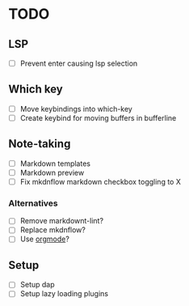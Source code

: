 # TODO

## LSP

- [ ] Prevent enter causing lsp selection

## Which key

- [ ] Move keybindings into which-key
- [ ] Create keybind for moving buffers in bufferline

## Note-taking

- [ ] Markdown templates
- [ ] Markdown preview
- [ ] Fix mkdnflow markdown checkbox toggling to X

### Alternatives

- [ ] Remove markdownt-lint?
- [ ] Replace mkdnflow?
- [ ] Use [orgmode](https://github.com/nvim-orgmode/orgmode)?

## Setup

- [ ] Setup dap
- [ ] Setup lazy loading plugins
